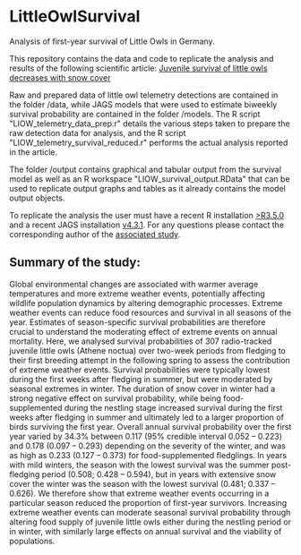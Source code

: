 # LittleOwlSurvival
Analysis of first-year survival of Little Owls in Germany.

This repository contains the data and code to replicate the analysis and results of the following scientific article: [Juvenile survival of little owls decreases with snow cover](https://doi.org/10.1002/ece3.11379)

Raw and prepared data of little owl telemetry detections are contained in the folder /data, while JAGS models that were used to estimate biweekly survival probability are contained in the folder /models. The R script "LIOW_telemetry_data_prep.r" details the various steps taken to prepare the raw detection data for analysis, and the R script "LIOW_telemetry_survival_reduced.r" performs the actual analysis reported in the article.

The folder /output contains graphical and tabular output from the survival model as well as an R workspace "LIOW_survival_output.RData" that can be used to replicate output graphs and tables as it already contains the model output objects.

To replicate the analysis the user must have a recent R installation [>R3.5.0](https://mirrors.cicku.me/cran/) and a recent JAGS installation [v4.3.1](https://sourceforge.net/projects/mcmc-jags/files/). For any questions please contact the corresponding author of the [associated study](https://doi.org/10.1002/ece3.11379).

## Summary of the study:
Global environmental changes are associated with warmer average temperatures and more extreme weather events, potentially affecting wildlife population dynamics by altering demographic processes. Extreme weather events can reduce food resources and survival in all seasons of the year. Estimates of season-specific survival probabilities are therefore crucial to understand the moderating effect of extreme events on annual mortality. Here, we analysed survival probabilities of 307 radio-tracked juvenile little owls (Athene noctua) over two-week periods from fledging to their first breeding attempt in the following spring to assess the contribution of extreme weather events. Survival probabilities were typically lowest during the first weeks after fledging in summer, but were moderated by seasonal extremes in winter. The duration of snow cover in winter had a strong negative effect on survival probability, while being food-supplemented during the nestling stage increased survival during the first weeks after fledging in summer and ultimately led to a larger proportion of birds surviving the first year. Overall annual survival probability over the first year varied by 34.3% between 0.117 (95% credible interval 0.052 – 0.223) and 0.178 (0.097 – 0.293) depending on the severity of the winter, and was as high as 0.233 (0.127 – 0.373) for food-supplemented fledglings. In years with mild winters, the season with the lowest survival was the summer post-fledging period (0.508; 0.428 – 0.594), but in years with extensive snow cover the winter was the season with the lowest survival (0.481; 0.337 – 0.626). We therefore show that extreme weather events occurring in a particular season reduced the proportion of first-year survivors. Increasing extreme weather events can moderate seasonal survival probability through altering food supply of juvenile little owls either during the nestling period or in winter, with similarly large effects on annual survival and the viability of populations.


